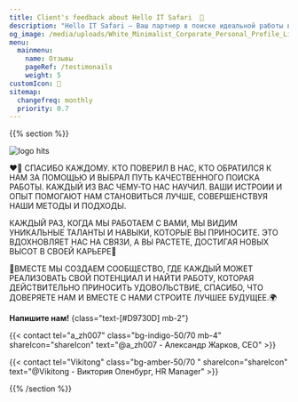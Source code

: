 ```yaml
---
title: Client's feedback about Hello IT Safari  🦖
description: "Hello IT Safari — Ваш партнер в поиске идеальной работы в IT. Мы, HITS (Hello IT Safari), специализируемся на рекрутинге и карьерной поддержке IT-специалистов в Бишкеке, Кыргызстане и за его пределами. Наша миссия — помочь вам найти работу, соответствующую вашим ожиданиям и навыкам. Мы предоставляем комплексные услуги: от составления резюме и улучшения профиля на LinkedIn до анализа вакансий и подготовки к интервью. Мы также проводим технические интервью и предоставляем детализированную обратную связь для выявления слабых мест и их устранения. Узнайте больше о нас и читайте отзывы на тему аутсорсинга и рекрутинга на сайте Hello IT Safari."
og_image: /media/uploads/White_Minimalist_Corporate_Personal_Profile_LinkedIn_Banner.png
menu:
  mainmenu:
    name: Отзывы
    pageRef: /testimonails
    weight: 5
customIcon: 🚀
sitemap:
  changefreq: monthly
  priority: 0.7
---
```


{{% section %}}

<div class="absolute wrapper top-20 *:text-slate-300" >

<img src="/media/defaults/icons/logo.svg" alt="logo hits" class="w-44 mb-1 mx-auto md:m-0 md:w-20" >

<p class="text-xsm md:text-sm">
❤️‍🔥 СПАСИБО КАЖДОМУ. КТО ПОВЕРИЛ В НАС, КТО ОБРАТИЛСЯ К НАМ ЗА ПОМОЩЬЮ И ВЫБРАЛ ПУТЬ КАЧЕСТВЕННОГО ПОИСКА РАБОТЫ. КАЖДЫЙ ИЗ ВАС ЧЕМУ-ТО НАС НАУЧИЛ. ВАШИ ИСТРОИИ И ОПЫТ ПОМОГАЮТ НАМ СТАНОВИТЬСЯ ЛУЧШЕ, СОВЕРШЕНСТВУЯ НАШИ МЕТОДЫ И ПОДХОДЫ.
</p> 
<p class=" hidden md:block md:text-sm ">
КАЖДЫЙ РАЗ, КОГДА МЫ РАБОТАЕМ С ВАМИ, МЫ ВИДИМ УНИКАЛЬНЫЕ ТАЛАНТЫ И НАВЫКИ, КОТОРЫЕ ВЫ ПРИНОСИТЕ. ЭТО ВДОХНОВЛЯЕТ НАС НА СВЯЗИ, А ВЫ РАСТЕТЕ, ДОСТИГАЯ НОВЫХ ВЫСОТ В СВОЕЙ КАРЬЕРЕ👥
</p>
<p class=" hidden md:block md:text-sm" >
🚀ВМЕСТЕ МЫ СОЗДАЕМ СООБЩЕСТВО, ГДЕ КАЖДЫЙ МОЖЕТ РЕАЛИЗОВАТЬ СВОЙ ПОТЕНЦИАЛ И НАЙТИ РАБОТУ, КОТОРАЯ ДЕЙСТВИТЕЛЬНО ПРИНОСИТЬ УДОВОЛЬСТВИЕ, СПАСИБО, ЧТО ДОВЕРЯЕТЕ НАМ И ВМЕСТЕ С НАМИ СТРОИТЕ ЛУЧШЕЕ БУДУЩЕЕ.🌍
</p>

</div>

**Напишите нам!**
{class="text-[#D9730D] mb-2"}

{{< contact
tel="a_zh007"
class="bg-indigo-50/70 mb-4"
shareIcon="shareIcon"
text="@a_zh007 - Александр Жарков, CEO" >}}

{{< contact
tel="Vikitong"
class="bg-amber-50/70 "
shareIcon="shareIcon"
text="@Vikitong - Виктория Оленбург, HR Manager" >}}

{{% /section %}}
